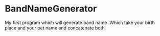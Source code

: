 # BandNameGenerator
My first program which will generate band name .Which take your birth place and your pet name and concatenate both.
